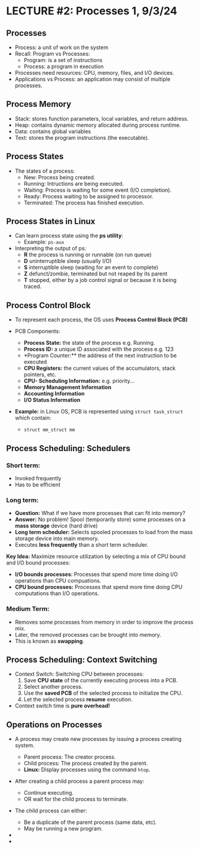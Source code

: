 # LECTURE #2: Processes 1, 9/3/24

## Processes

-   Process: a unit of work on the system
-   Recall: Program vs Processes:
    -   Program: is a set of instructions
    -   Process: a program in execution
-   Processes need resources: CPU, memory, files, and I/O devices.
-   Applications vs Process: an application may consist of multiple processes.

## Process Memory

-   Stack: stores function parameters, local variables, and return address.
-   Heap: contains dynamic memory allocated during process runtime.
-   Data: contains global variables
-   Text: stores the program instructions (the executable).

## Process States

-   The states of a process:
    -   New: Process being created.
    -   Running: Intructions are being executed.
    -   Waiting: Process is waiting for some event (I/O completion).
    -   Ready: Process waiting to be assigned to processor.
    -   Terminated: The process has finished execution.

## Process States in Linux

-   Can learn process state using the **ps utility**:
    -   Example: `ps-aux`
-   Interpreting the output of ps:
    -   **R** the process is running or runnable (on run queue)
    -   **D** uninterruptible sleep (usually I/O)
    -   **S** interruptible sleep (waiting for an event to complete)
    -   **Z** defunct/zombie, terminated but not reaped by its parent
    -   **T** stopped, either by a job control signal or because it is being traced.

## Process Control Block

-   To represent each process, the OS uses **Process Control Block (PCB)**
-   PCB Components:

    -   **Process State:** the state of the process e.g. Running.
    -   **Process ID:** a unique ID associated with the process e.g. 123
    -   \*Program Counter:\*\* the address of the next instruction to be executed
    -   **CPU Registers:** the current values of the accumulators, stack pointers, etc.
    -   **CPU- Scheduling Information:** e.g. priority...
    -   **Memory Management Information**
    -   **Accounting Information**
    -   **I/O Status Information**

-   **Example:** in Linux OS, PCB is represented using `struct task_struct` which contain:
    -   `struct mm_struct mm`

## Process Scheduling: Schedulers

### Short term:

-   Invoked frequently
-   Has to be efficient

### Long term:

-   **Question:** What if we have more processes that can fit into memory?
-   **Answer:** No problem! Spool (temporarily store) some processes on a **mass storage** device (hard drive)
-   **Long term scheduler:** Selects spooled processes to load from the mass storage device into main memory.
-   Executes **less frequently** than a short term scheduler.

**Key Idea:** Maximize resource utilization by selecting a mix of CPU bound and I/O bound processes:

-   **I/O bounds processes**: Processes that spend more time doing I/O operations than CPU compuations.
-   **CPU bound processes:** Processes that spend more time doing CPU computations than I/O operations.

### Medium Term:

-   Removes some processes from memory in order to improve the process mix.
-   Later, the removed processes can be brought into memory.
-   This is known as **swapping**.

## Process Scheduling: Context Switching

-   Context Switch: Switching CPU between processes:
    1. Save **CPU state** of the currently executing process into a PCB.
    2. Select another process.
    3. Use the **saved PCB** of the selected process to initialize the CPU.
    4. Let the selected process **resume** execution.
-   Context switch time is **pure overhead!**

## Operations on Processes

-   A process may create new processes by issuing a process creating system.

    -   Parent process: The creator process.
    -   Child process: The process created by the parent.
    -   **Linux:** Display processes using the command `htop`.

-   After creating a child process a parent process may:
    -   Continue executing.
    -   OR wait for the child process to terminate.
-   The child process can either:
    -   Be a duplicate of the parent process (same data, etc).
    -   May be running a new program.
  - 
  - 
